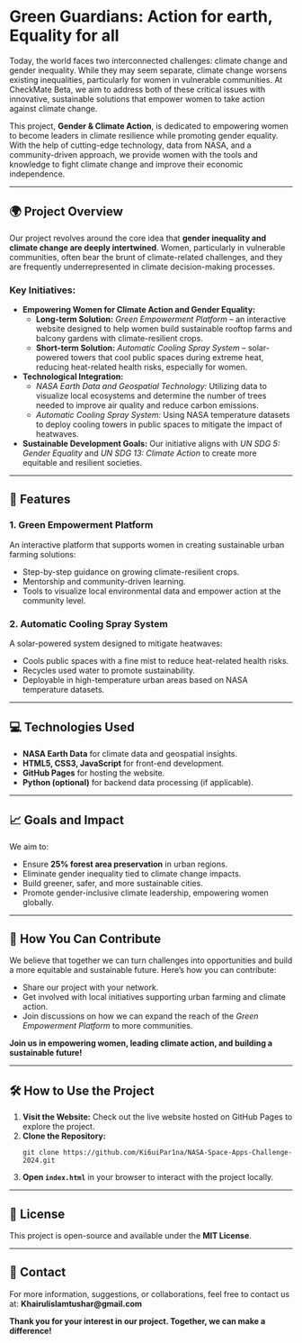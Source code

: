 <!DOCTYPE html>
<html lang="en">
<body>

<h1>Green Guardians: Action for earth, Equality for all</h1>

<p>Today, the world faces two interconnected challenges: climate change and gender inequality. While they may seem separate, climate change worsens existing inequalities, particularly for women in vulnerable communities. At CheckMate Beta, we aim to address both of these critical issues with innovative, sustainable solutions that empower women to take action against climate change.</p>

<p>This project, <strong>Gender & Climate Action</strong>, is dedicated to empowering women to become leaders in climate resilience while promoting gender equality. With the help of cutting-edge technology, data from NASA, and a community-driven approach, we provide women with the tools and knowledge to fight climate change and improve their economic independence.</p>

<hr>

<h2>🌍 Project Overview</h2>

<p>Our project revolves around the core idea that <strong>gender inequality and climate change are deeply intertwined</strong>. Women, particularly in vulnerable communities, often bear the brunt of climate-related challenges, and they are frequently underrepresented in climate decision-making processes.</p>

<h3>Key Initiatives:</h3>
<ul>
    <li><strong>Empowering Women for Climate Action and Gender Equality:</strong>
        <ul>
            <li><strong>Long-term Solution:</strong> <em>Green Empowerment Platform</em> – an interactive website designed to help women build sustainable rooftop farms and balcony gardens with climate-resilient crops.</li>
            <li><strong>Short-term Solution:</strong> <em>Automatic Cooling Spray System</em> – solar-powered towers that cool public spaces during extreme heat, reducing heat-related health risks, especially for women.</li>
        </ul>
    </li>
    <li><strong>Technological Integration:</strong>
        <ul>
            <li><em>NASA Earth Data and Geospatial Technology:</em> Utilizing data to visualize local ecosystems and determine the number of trees needed to improve air quality and reduce carbon emissions.</li>
            <li><em>Automatic Cooling Spray System:</em> Using NASA temperature datasets to deploy cooling towers in public spaces to mitigate the impact of heatwaves.</li>
        </ul>
    </li>
    <li><strong>Sustainable Development Goals:</strong> Our initiative aligns with <em>UN SDG 5: Gender Equality</em> and <em>UN SDG 13: Climate Action</em> to create more equitable and resilient societies.</li>
</ul>

<hr>

<h2>🚀 Features</h2>

<h3>1. Green Empowerment Platform</h3>
<p>An interactive platform that supports women in creating sustainable urban farming solutions:</p>
<ul>
    <li>Step-by-step guidance on growing climate-resilient crops.</li>
    <li>Mentorship and community-driven learning.</li>
    <li>Tools to visualize local environmental data and empower action at the community level.</li>
</ul>

<h3>2. Automatic Cooling Spray System</h3>
<p>A solar-powered system designed to mitigate heatwaves:</p>
<ul>
    <li>Cools public spaces with a fine mist to reduce heat-related health risks.</li>
    <li>Recycles used water to promote sustainability.</li>
    <li>Deployable in high-temperature urban areas based on NASA temperature datasets.</li>
</ul>

<hr>

<h2>💻 Technologies Used</h2>

<ul>
    <li><strong>NASA Earth Data</strong> for climate data and geospatial insights.</li>
    <li><strong>HTML5, CSS3, JavaScript</strong> for front-end development.</li>
    <li><strong>GitHub Pages</strong> for hosting the website.</li>
    <li><strong>Python (optional)</strong> for backend data processing (if applicable).</li>
</ul>

<hr>

<h2>📈 Goals and Impact</h2>

<p>We aim to:</p>
<ul>
    <li>Ensure <strong>25% forest area preservation</strong> in urban regions.</li>
    <li>Eliminate gender inequality tied to climate change impacts.</li>
    <li>Build greener, safer, and more sustainable cities.</li>
    <li>Promote gender-inclusive climate leadership, empowering women globally.</li>
</ul>

<hr>

<h2>🌿 How You Can Contribute</h2>

<p>We believe that together we can turn challenges into opportunities and build a more equitable and sustainable future. Here’s how you can contribute:</p>
<ul>
    <li>Share our project with your network.</li>
    <li>Get involved with local initiatives supporting urban farming and climate action.</li>
    <li>Join discussions on how we can expand the reach of the <em>Green Empowerment Platform</em> to more communities.</li>
</ul>
  
<p><strong>Join us in empowering women, leading climate action, and building a sustainable future!</strong></p>

<hr>

<h2>🛠 How to Use the Project</h2>

<ol>
    <li><strong>Visit the Website:</strong> Check out the live website hosted on GitHub Pages to explore the project.</li>
    <li><strong>Clone the Repository:</strong> 
        <pre><code>git clone https://github.com/Ki6uiPar1na/NASA-Space-Apps-Challenge-2024.git</code></pre>
    </li>
    <li><strong>Open <code>index.html</code></strong> in your browser to interact with the project locally.</li>
</ol>

<hr>

<h2>📝 License</h2>

<p>This project is open-source and available under the <strong>MIT License</strong>.</p>

<hr>

<h2>📧 Contact</h2>

<p>For more information, suggestions, or collaborations, feel free to contact us at:  
<strong>Khairulislamtushar@gmail.com</strong></p>

<p><strong>Thank you for your interest in our project. Together, we can make a difference!</strong></p>

</body>
</html>
